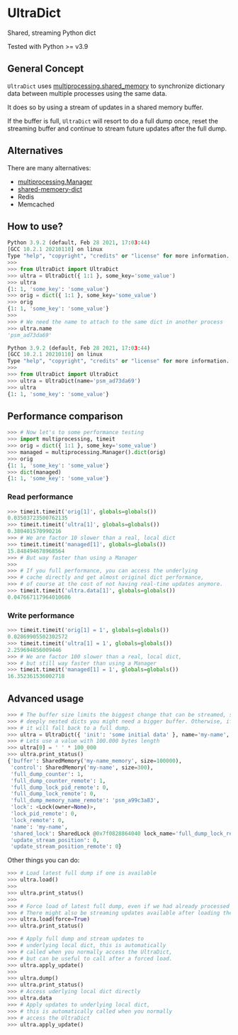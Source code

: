 # UltraDict
Shared, streaming Python dict

Tested with Python >= v3.9

## General Concept

`UltraDict` uses [multiprocessing.shared_memory](https://docs.python.org/3/library/multiprocessing.shared_memory.html#module-multiprocessing.shared_memory) to synchronize dictionary data between multiple processes using the same data.

It does so by using a stream of updates in a shared memory buffer.

If the buffer is full, `UltraDict` will resort to do a full dump once,
reset the streaming buffer and continue to stream future updates after the full dump.

## Alternatives

There are many alternatives:

 * [multiprocessing.Manager](https://docs.python.org/3/library/multiprocessing.html#managers)
 * [shared-memoery-dict](https://github.com/luizalabs/shared-memory-dict)
 * Redis
 * Memcached

## How to use?

```python
Python 3.9.2 (default, Feb 28 2021, 17:03:44) 
[GCC 10.2.1 20210110] on linux
Type "help", "copyright", "credits" or "license" for more information.
>>> 
>>> from UltraDict import UltraDict
>>> ultra = UltraDict({ 1:1 }, some_key='some_value')
>>> ultra
{1: 1, 'some_key': 'some_value'}
>>> orig = dict({ 1:1 }, some_key='some_value')
>>> orig
{1: 1, 'some_key': 'some_value'}
>>>
>>> # We need the name to attach to the same dict in another process
>>> ultra.name
'psm_ad73da69'
```

```python
Python 3.9.2 (default, Feb 28 2021, 17:03:44) 
[GCC 10.2.1 20210110] on linux
Type "help", "copyright", "credits" or "license" for more information.
>>> 
>>> from UltraDict import UltraDict
>>> ultra = UltraDict(name='psm_ad73da69')
>>> ultra
{1: 1, 'some_key': 'some_value'}
```
## Performance comparison

```python
>>> # Now let's to some performance testing
>>> import multiprocessing, timeit
>>> orig = dict({ 1:1 }, some_key='some_value')
>>> managed = multiprocessing.Manager().dict(orig)
>>> orig
{1: 1, 'some_key': 'some_value'}
>>> dict(managed)
{1: 1, 'some_key': 'some_value'}
```

### Read performance

```python
>>> timeit.timeit('orig[1]', globals=globals())
0.03503723500762135
>>> timeit.timeit('ultra[1]', globals=globals())
0.380401570990216
>>> # We are factor 10 slower than a real, local dict
>>> timeit.timeit('managed[1]', globals=globals())
15.848494678968564
>>> # But way faster than using a Manager
>>>
>>> # If you full performance, you can access the underlying
>>> # cache directly and get almost original dict performance,
>>> # of course at the cost of not having real-time updates anymore.
>>> timeit.timeit('ultra.data[1]', globals=globals())
0.047667117964010686
```

### Write performance

```python
>>> timeit.timeit('orig[1] = 1', globals=globals())
0.02869905502302572
>>> timeit.timeit('ultra[1] = 1', globals=globals())
2.259694856009446
>>> # We are factor 100 slower than a real, local dict,
>>> # but still way faster than using a Manager
>>> timeit.timeit('managed[1] = 1', globals=globals())
16.352361536002718
```

## Advanced usage

```python
>>> # The buffer size limits the biggest change that can be streamed, so when you use
>>> # deeply nested dicts you might need a bigger buffer. Otherwise, if the buffer is too small,
>>> # it will fall back to a full dump.
>>> ultra = UltraDict({ 'init': 'some initial data' }, name='my-name', buffer_size=100_000)
>>> # Lets use a value with 100.000 bytes length
>>> ultra[0] = ' ' * 100_000
>>> ultra.print_status()
{'buffer': SharedMemory('my-name_memory', size=100000),
 'control': SharedMemory('my-name', size=300),
 'full_dump_counter': 1,
 'full_dump_counter_remote': 1,
 'full_dump_lock_pid_remote': 0,
 'full_dump_lock_remote': 0,
 'full_dump_memory_name_remote': 'psm_a99c3a83',
 'lock': <Lock(owner=None)>,
 'lock_pid_remote': 0,
 'lock_remote': 0,
 'name': 'my-name',
 'shared_lock': SharedLock @0x7f0828864040 lock_name='full_dump_lock_remote', has_lock=0, pid=455581),
 'update_stream_position': 0,
 'update_stream_position_remote': 0}
```

Other things you can do:
```python
>>> # Load latest full dump if one is available
>>> ultra.load()
>>>
>>> ultra.print_status()
>>>
>>> # Force load of latest full dump, even if we had already processed it.
>>> # There might also be streaming updates available after loading the full dump.
>>> ultra.load(force=True)
>>> ultra.print_status()

>>> # Apply full dump and stream updates to
>>> # underlying local dict, this is automatically
>>> # called when you normally access the UltraDict,
>>> # but can be useful to call after a forced load.
>>> ultra.apply_update()
>>>
>>> ultra.dump()
>>> ultra.print_status()
>>> # Access uderlying local dict directly
>>> ultra.data
>>> # Apply updates to underlying local dict,
>>> # this is automatically called when you normally
>>> # access the UltraDict
>>> ultra.apply_update()
```
